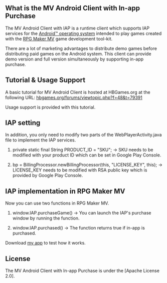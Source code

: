 ## What is the MV Android Client with In-app Purchase

The MV Android Client with IAP is a runtime client which supports IAP services for the [Android&trade; operating system](https://www.android.com) intended to play games created with the [RPG Maker MV](http://www.rpgmakerweb.com) game development tool-kit.

There are a lot of marketing advantages to distribute demo games before distributing paid games on the Android system. This client can provide demo version and full version simultaneously by supporting in-app purchase.

## Tutorial & Usage Support

A basic tutorial for MV Android Client is hosted at HBGames.org at the following URL:
[hbgames.org/forums/viewtopic.php?f=48&t=79391](http://www.hbgames.org/forums/viewtopic.php?f=48&t=79391)

Usage support is provided with this tutorial.

## IAP setting

In addition, you only need to modify two parts of the WebPlayerActivity.java file to implement the IAP services.

1) private static final String PRODUCT_ID = "SKU";
-> SKU needs to be modified with your product ID which can be set in Google Play Console.

2) bp = BillingProcessor.newBillingProcessor(this, "LICENSE_KEY", this);
-> LICENSE_KEY needs to be modified with RSA public key which is provided by Google Play Console.

## IAP implementation in RPG Maker MV

Now you can use two functions in RPG Maker MV.

1) window.IAP.purchaseGame()
-> You can launch the IAP's purchase window by running the function.

2) window.IAP.purchased()
-> The function returns true if in-app is purchased.

Download [my app](https://play.google.com/store/apps/details?id=com.blogspot.studiohns.essence_td_en) to test how it works.

## License

The MV Android Client with In-app Purchase is under the [Apache License 2.0].

